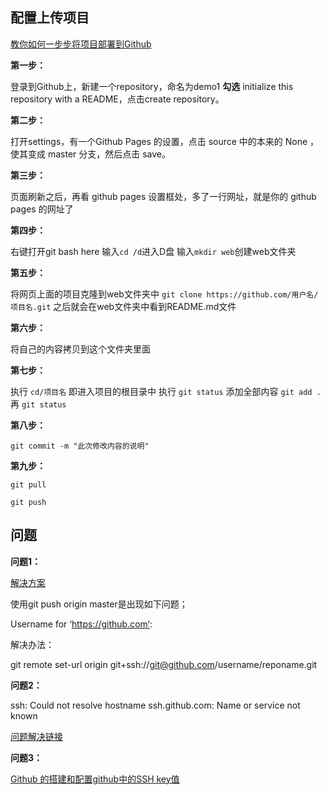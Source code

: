 ## 配置上传项目

[教你如何一步步将项目部署到Github](https://www.cnblogs.com/fengxiongZz/p/6477456.html)

**第一步：**

登录到Github上，新建一个repository，命名为demo1
**勾选** initialize this repository with a README，点击create repository。

**第二步：**

打开settings，有一个Github Pages 的设置，点击 source 中的本来的 None ，使其变成 master 分支，然后点击 save。

**第三步：**

页面刷新之后，再看 github pages 设置框处，多了一行网址，就是你的 github pages 的网址了

**第四步：**

右键打开git bash here
输入`cd /d`进入D盘
输入`mkdir web`创建web文件夹

**第五步：**

将网页上面的项目克隆到web文件夹中
`git clone https://github.com/用户名/项目名.git`
之后就会在web文件夹中看到README.md文件

**第六步：**

将自己的内容拷贝到这个文件夹里面

**第七步：**

执行 `cd/项目名`
即进入项目的根目录中
执行
`git status`
添加全部内容
`git add .`
再
`git status`

**第八步：**

`git commit -m "此次修改内容的说明"`

**第九步：**

`git pull`

`git push`

## 问题
**问题1：**

[解决方案](https://blog.csdn.net/sdkdlwk/article/details/78761163 )

使用git push origin master是出现如下问题；

Username for ‘https://github.com‘:

解决办法：

git remote set-url origin git+ssh://git@github.com/username/reponame.git

**问题2：**

ssh: Could not resolve hostname ssh.github.com: Name or service not known

[问题解决链接](https://blog.csdn.net/piaotiejun/article/details/48734175)


**问题3：**

[Github 的搭建和配置github中的SSH key值](https://blog.csdn.net/huang3513/article/details/52837075)